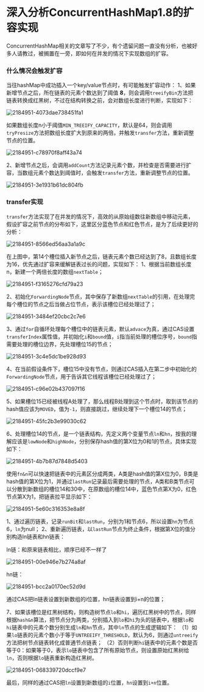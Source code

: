 # 深入分析ConcurrentHashMap1.8的扩容实现



ConcurrentHashMap相关的文章写了不少，有个遗留问题一直没有分析，也被好多人请教过，被搁置在一旁，即如何在并发的情况下实现数组的扩容。

### 什么情况会触发扩容

当往hashMap中成功插入一个key/value节点时，有可能触发扩容动作：
1、如果新增节点之后，所在链表的元素个数达到了阈值 **8**，则会调用`treeifyBin`方法把链表转换成红黑树，不过在结构转换之前，会对数组长度进行判断，实现如下：

![2184951-4073dae738451fa1](Study/复习/700道面试题/02-BAT面试题汇总及详解(进大厂必看)/BAT面试题汇总及详解(进大厂必看)_子文档/深入分析ConcurrentHashMap1.8的扩容实现.assets/2184951-4073dae738451fa1.png)

如果数组长度n小于阈值`MIN_TREEIFY_CAPACITY`，默认是64，则会调用`tryPresize`方法把数组长度扩大到原来的两倍，并触发`transfer`方法，重新调整节点的位置。

![2184951-c78970f8aff43a74](Study/复习/700道面试题/02-BAT面试题汇总及详解(进大厂必看)/BAT面试题汇总及详解(进大厂必看)_子文档/深入分析ConcurrentHashMap1.8的扩容实现.assets/2184951-c78970f8aff43a74.png)

2、新增节点之后，会调用`addCount`方法记录元素个数，并检查是否需要进行扩容，当数组元素个数达到阈值时，会触发`transfer`方法，重新调整节点的位置。

![2184951-3e1931b61dc804fb](Study/复习/700道面试题/02-BAT面试题汇总及详解(进大厂必看)/BAT面试题汇总及详解(进大厂必看)_子文档/深入分析ConcurrentHashMap1.8的扩容实现.assets/2184951-3e1931b61dc804fb.png)

### transfer实现

`transfer`方法实现了在并发的情况下，高效的从原始组数往新数组中移动元素，假设扩容之前节点的分布如下，这里区分蓝色节点和红色节点，是为了后续更好的分析：

![2184951-8566ed56aa3a1a9c](Study/复习/700道面试题/02-BAT面试题汇总及详解(进大厂必看)/BAT面试题汇总及详解(进大厂必看)_子文档/深入分析ConcurrentHashMap1.8的扩容实现.assets/2184951-8566ed56aa3a1a9c.png)

在上图中，第14个槽位插入新节点之后，链表元素个数已经达到了8，且数组长度为16，优先通过扩容来缓解链表过长的问题，实现如下：
1、根据当前数组长度n，新建一个两倍长度的数组`nextTable`；

![2184951-f3165276cfd79a23](Study/复习/700道面试题/02-BAT面试题汇总及详解(进大厂必看)/BAT面试题汇总及详解(进大厂必看)_子文档/深入分析ConcurrentHashMap1.8的扩容实现.assets/2184951-f3165276cfd79a23.png)

2、初始化`ForwardingNode`节点，其中保存了新数组`nextTable`的引用，在处理完每个槽位的节点之后当做占位节点，表示该槽位已经处理过了；

![2184951-3484ef20cbc2c7e6](Study/复习/700道面试题/02-BAT面试题汇总及详解(进大厂必看)/BAT面试题汇总及详解(进大厂必看)_子文档/深入分析ConcurrentHashMap1.8的扩容实现.assets/2184951-3484ef20cbc2c7e6.png)

3、通过`for`自循环处理每个槽位中的链表元素，默认`advace`为真，通过CAS设置`transferIndex`属性值，并初始化`i`和`bound`值，`i`指当前处理的槽位序号，`bound`指需要处理的槽位边界，先处理槽位15的节点；

![2184951-3c4e5dc1be928d93](Study/复习/700道面试题/02-BAT面试题汇总及详解(进大厂必看)/BAT面试题汇总及详解(进大厂必看)_子文档/深入分析ConcurrentHashMap1.8的扩容实现.assets/2184951-3c4e5dc1be928d93.png)

4、在当前假设条件下，槽位15中没有节点，则通过CAS插入在第二步中初始化的`ForwardingNode`节点，用于告诉其它线程该槽位已经处理过了；

![2184951-c96e02b437097f16](Study/复习/700道面试题/02-BAT面试题汇总及详解(进大厂必看)/BAT面试题汇总及详解(进大厂必看)_子文档/深入分析ConcurrentHashMap1.8的扩容实现.assets/2184951-c96e02b437097f16.png)

5、如果槽位15已经被线程A处理了，那么线程B处理到这个节点时，取到该节点的hash值应该为`MOVED`，值为`-1`，则直接跳过，继续处理下一个槽位14的节点；

![2184951-45fc2b3e99030c62](Study/复习/700道面试题/02-BAT面试题汇总及详解(进大厂必看)/BAT面试题汇总及详解(进大厂必看)_子文档/深入分析ConcurrentHashMap1.8的扩容实现.assets/2184951-45fc2b3e99030c62.png)

6、处理槽位14的节点，是一个链表结构，先定义两个变量节点`ln`和`hn`，按我的理解应该是`lowNode`和`highNode`，分别保存hash值的第X位为0和1的节点，具体实现如下：

![2184951-4b7b87d7848d5403](Study/复习/700道面试题/02-BAT面试题汇总及详解(进大厂必看)/BAT面试题汇总及详解(进大厂必看)_子文档/深入分析ConcurrentHashMap1.8的扩容实现.assets/2184951-4b7b87d7848d5403.png)

使用`fn&n`可以快速把链表中的元素区分成两类，A类是hash值的第X位为0，B类是hash值的第X位为1，并通过`lastRun`记录最后需要处理的节点，A类和B类节点可以分散到新数组的槽位14和30中，在原数组的槽位14中，蓝色节点第X为0，红色节点第X为1，把链表拉平显示如下：

![2184951-5e60c316353e8a8f](Study/复习/700道面试题/02-BAT面试题汇总及详解(进大厂必看)/BAT面试题汇总及详解(进大厂必看)_子文档/深入分析ConcurrentHashMap1.8的扩容实现.assets/2184951-5e60c316353e8a8f.png)



1、通过遍历链表，记录`runBit`和`lastRun`，分别为1和节点6，所以设置`hn`为节点6，`ln`为null；
2、重新遍历链表，以`lastRun`节点为终止条件，根据第X位的值分别构造ln链表和hn链表：

ln链：和原来链表相比，顺序已经不一样了

![2184951-00e946e7b274a8af](Study/复习/700道面试题/02-BAT面试题汇总及详解(进大厂必看)/BAT面试题汇总及详解(进大厂必看)_子文档/深入分析ConcurrentHashMap1.8的扩容实现.assets/2184951-00e946e7b274a8af.png)



hn链：

![2184951-bcc2a0170ec52d9d](Study/复习/700道面试题/02-BAT面试题汇总及详解(进大厂必看)/BAT面试题汇总及详解(进大厂必看)_子文档/深入分析ConcurrentHashMap1.8的扩容实现.assets/2184951-bcc2a0170ec52d9d.png)



通过CAS把ln链表设置到新数组的i位置，hn链表设置到i+n的位置；

7、如果该槽位是红黑树结构，则构造树节点`lo`和`hi`，遍历红黑树中的节点，同样根据`hash&n`算法，把节点分为两类，分别插入到`lo`和`hi`为头的链表中，根据`lo`和`hi`链表中的元素个数分别生成`ln`和`hn`节点，其中`ln`节点的生成逻辑如下：
（1）如果`lo`链表的元素个数小于等于`UNTREEIFY_THRESHOLD`，默认为6，则通过`untreeify`方法把树节点链表转化成普通节点链表；
（2）否则判断`hi`链表中的元素个数是否等于0：如果等于0，表示`lo`链表中包含了所有原始节点，则设置原始红黑树给`ln`，否则根据`lo`链表重新构造红黑树。

![2184951-068339720dccf9e7](Study/复习/700道面试题/02-BAT面试题汇总及详解(进大厂必看)/BAT面试题汇总及详解(进大厂必看)_子文档/深入分析ConcurrentHashMap1.8的扩容实现.assets/2184951-068339720dccf9e7.png)

最后，同样的通过CAS把`ln`设置到新数组的`i`位置，`hn`设置到`i+n`位置。